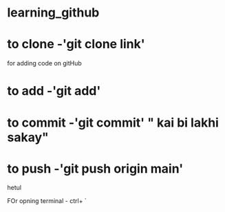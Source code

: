 # learning_github

# to clone -'git clone link'


 for adding code on gitHub
# to add -'git add'
# to commit -'git commit' " kai bi lakhi sakay"
# to push -'git push origin main'
hetul

FOr opning terminal - ctrl+ `
